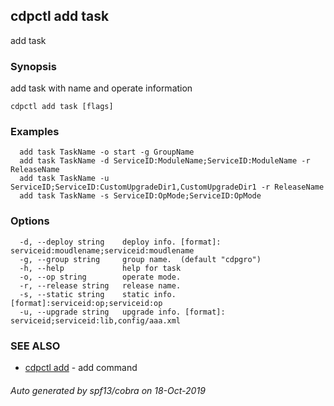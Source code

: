 ## cdpctl add task

add task

### Synopsis

add task with name and operate information

```
cdpctl add task [flags]
```

### Examples

```
  add task TaskName -o start -g GroupName
  add task TaskName -d ServiceID:ModuleName;ServiceID:ModuleName -r ReleaseName
  add task TaskName -u ServiceID;ServiceID:CustomUpgradeDir1,CustomUpgradeDir1 -r ReleaseName
  add task TaskName -s ServiceID:OpMode;ServiceID:OpMode
```

### Options

```
  -d, --deploy string    deploy info. [format]: serviceid:moudlename;serviceid:moudlename
  -g, --group string     group name.  (default "cdpgro")
  -h, --help             help for task
  -o, --op string        operate mode.
  -r, --release string   release name.
  -s, --static string    static info. [format]:serviceid:op;serviceid:op
  -u, --upgrade string   upgrade info. [format]: serviceid;serviceid:lib,config/aaa.xml
```

### SEE ALSO

* [cdpctl add](cdpctl_add.md)	 - add command

###### Auto generated by spf13/cobra on 18-Oct-2019
